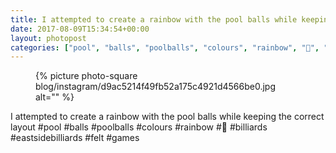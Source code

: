 ```yaml
---
title: I attempted to create a rainbow with the pool balls while keeping the correct layout
date: 2017-08-09T15:34:54+00:00
layout: photopost
categories: ["pool", "balls", "poolballs", "colours", "rainbow", "🌈", "billiards", "eastsidebilliards", "felt", "games", "photos", "instagram"]
---
```


<figure class="photo photo--square">
  {% picture photo-square blog/instagram/d9ac5214f49fb52a175c4921d4566be0.jpg alt="" %}
</figure>

I attempted to create a rainbow with the pool balls while keeping the correct layout
#pool #balls #poolballs #colours #rainbow #🌈 #billiards #eastsidebilliards #felt #games
